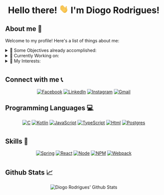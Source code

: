 <h1 align="center"> Hello there! <img src="https://raw.githubusercontent.com/ABSphreak/ABSphreak/master/gifs/Hi.gif" width="30"> I'm Diogo Rodrigues! </h1>

## About me :pushpin:

Welcome to my profile! Here's a list of things about me:
<details>
    <summary> 🎉 Some Objectives already accomplished: </summary>
<br>
    
- 💻 Built [Gomoku](https://github.com/astral-projects/gomoku-web), a full stack centralized application
- 📱 Built [Gomoku Mobile](https://github.com/astral-projects/gomoku-mobile), a full stack 
centralized application for android
- ⚙️ Built [Autorouter](https://github.com/astral-projects/autorouter), a dynamic library
    
</details>

<details>
    <summary> 📖 Currently Working on: </summary>
<br>

- 🛠 Development of project [SCAR](https://github.com/DiGo-Certify);
- 🛠 Development [DiGo Certify](https://github.com/DiGo-Certify/DiGo-certify-app) using Expo React Native
and Smart Contracts
- 🗞️ Writing an article about Academic Certificate Registry
    
</details>
        
<details>
    <summary> 🎯 My Interests: </summary>
<br>
    
- 📚 Learning fundamentals of Blockchain Development
- 🚀 Build an application for Handball Goalkeeper's statistics
- 💻 Learn how to be as productive as possible
</details>

#

## Connect with me :telephone_receiver:

<p align="center">
<a href="https://www.facebook.com/diogo.yolo.fmr/"><img src="https://img.shields.io/badge/Facebook-1877F2?style=for-the-badge&logo=facebook&logoColor=white" alt="Facebook"></a>
<a href="https://www.linkedin.com/in/diogo-rodrigues-76a9a2279/"><img src="https://img.shields.io/badge/LinkedIn-0077B5?style=for-the-badge&logo=linkedin&logoColor=white" alt="LinkedIn"></a>
<a href="https://www.instagram.com/diogo.rodrigues20/"><img src="https://img.shields.io/badge/Instagram-E4405F?style=for-the-badge&logo=instagram&logoColor=white" alt="Instagram"></a>
<a href="mailto:diogofmrodrigues03@gmail.com"><img src="https://img.shields.io/badge/Gmail-D14836?style=for-the-badge&logo=gmail&logoColor=white" alt="Gmail"></a>
</p>

##

## Programming Languages :computer:

<p align="center">
<a href="https://www.cprogramming.com/"><img src="https://img.shields.io/badge/C-00599C?style=for-the-badge&logo=c&logoColor=white" alt="C"></a>
<a href="https://kotlinlang.org/"><img src="https://img.shields.io/badge/Kotlin-B125EA?style=for-the-badge&logo=kotlin&logoColor=white" alt="Kotlin"></a>
<a href="https://www.javascript.com/"><img src="https://img.shields.io/badge/JavaScript-323330?style=for-the-badge&logo=javascript&logoColor=F7DF1E" alt="JavaScript"></a>
<a href="https://www.typescriptlang.org/"><img src="https://img.shields.io/badge/TypeScript-007ACC?style=for-the-badge&logo=typescript&logoColor=white" alt="TypeScript"></a>
<a href="https://www.html5.org/"><img src="https://img.shields.io/badge/HTML5-E34F26?style=for-the-badge&logo=html5&logoColor=white" alt="Html"></a>
<a href="https://www.postgresql.org/"><img src="https://img.shields.io/badge/PostgreSQL-316192?style=for-the-badge&logo=postgresql&logoColor=white" alt="Postgres"></a>
</p>

#

## Skills :muscle:

<p align="center">
<a href="https://spring.io/"><img src="https://img.shields.io/badge/Spring-6DB33F?style=for-the-badge&logo=spring&logoColor=white" alt="Spring"></a>
<a href="https://reactjs.org/"><img src="https://img.shields.io/badge/React-20232A?style=for-the-badge&logo=react&logoColor=white" alt="React"></a>
<a href="https://nodejs.org/en/"><img src="https://img.shields.io/badge/Node.js-43853D?style=for-the-badge&logo=node.js&logoColor=white" alt="Node"></a>
<a href="https://www.npmjs.com/"><img src="https://img.shields.io/badge/NPM-CB3837?style=for-the-badge&logo=npm&logoColor=white" alt="NPM"></a>
<a href="https:(https://webpack.js.org/"><img src="https://img.shields.io/badge/Webpack-8DD6F9?style=for-the-badge&logo=webpack&logoColor=white" alt="Webpack"></a>
</p>

#

## Github Stats :chart_with_upwards_trend:

<div align="center">
    <img alt="Diogo Rodrigues' Github Stats" src="https://github-readme-stats.vercel.app/api?username=Diogofmr&show_icons=true&count_private=true&theme=tokyonight&hide=prs,contribs" height="192px"/>
</div>


